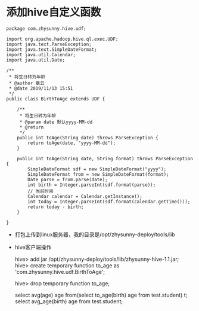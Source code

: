 # 添加hive自定义函数

    package com.zhysunny.hive.udf;
    
    import org.apache.hadoop.hive.ql.exec.UDF;
    import java.text.ParseException;
    import java.text.SimpleDateFormat;
    import java.util.Calendar;
    import java.util.Date;
    
    /**
     * 将生日转为年龄
     * @author 章云
     * @date 2019/11/13 15:51
     */
    public class BirthToAge extends UDF {
    
        /**
         * 将生日转为年龄
         * @param date 默认yyyy-MM-dd
         * @return
         */
        public int toAge(String date) throws ParseException {
            return toAge(date, "yyyy-MM-dd");
        }
    
        public int toAge(String date, String format) throws ParseException {
            SimpleDateFormat sdf = new SimpleDateFormat("yyyy");
            SimpleDateFormat from = new SimpleDateFormat(format);
            Date parse = from.parse(date);
            int birth = Integer.parseInt(sdf.format(parse));
            // 当前时间
            Calendar calendar = Calendar.getInstance();
            int today = Integer.parseInt(sdf.format(calendar.getTime()));
            return today - birth;
        }
    
    }
    
* 打包上传到linux服务器，我的目录是/opt/zhysunny-deploy/tools/lib

* hive客户端操作


    hive> add jar /opt/zhysunny-deploy/tools/lib/zhysunny-hive-1.1.jar;
    hive> create temporary function to_age as 'com.zhysunny.hive.udf.BirthToAge';
    
    hive> drop temporary function to_age;
    
    
    select avg(age) age from(select to_age(birth) age from test.student) t;
    select avg_age(birth) age from test.student;